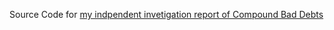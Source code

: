 Source Code for [my indpendent invetigation report of Compound Bad Debts](https://blog.songziyu.cc/7.html)
